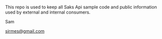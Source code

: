 
This repo is used to keep all Saks Api sample code and public information used 
by external and internal consumers.

Sam

sirmes@gmail.com





